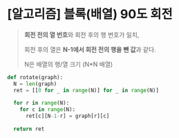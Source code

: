 # [알고리즘] 블록(배열) 90도 회전

>**회전 전의 열 번호**와 회전 후의 행 번호가 일치,
>
>회전 후의 열은 **N-1에서 회전 전의 행을 뺀 값**과 같다.
>
>N은 배열의 행/열 크기 (N*N 배열)

```python
def rotate(graph):
  N = len(graph)
  ret = [[0 for _ in range(N)] for _ in range(N)]
	
  for r in range(N):
    for c in range(N):
      ret[c][N-1-r] = graph[r][c]
	
  return ret
```

